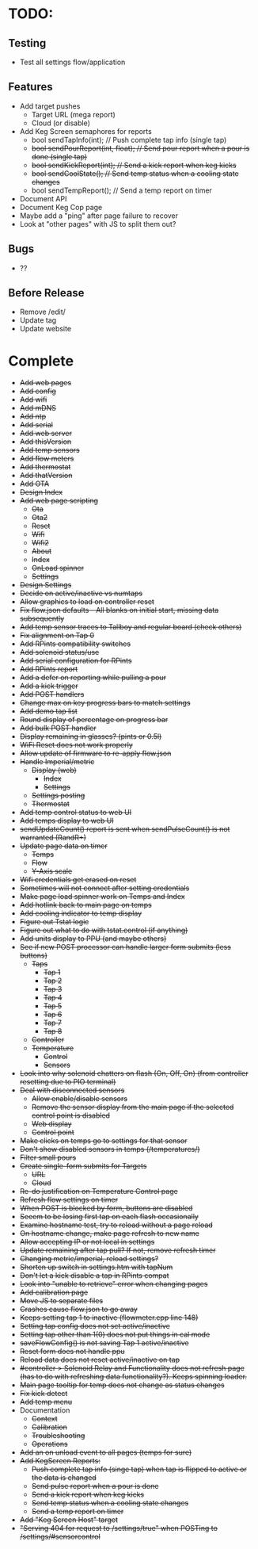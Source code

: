 # TODO:

## Testing

- Test all settings flow/application

## Features

- Add target pushes
    - Target URL (mega report)
    - Cloud (or disable)
- Add Keg Screen semaphores for reports
    - bool sendTapInfo(int);              // Push complete tap info (single tap)
    - ~~bool sendPourReport(int, float);    // Send pour report when a pour is done (single tap)~~
    - ~~bool sendKickReport(int);           // Send a kick report when keg kicks~~
    - ~~bool sendCoolState();               // Send temp status when a cooling state changes~~
    - bool sendTempReport();              // Send a temp report on timer
- Document API
- Document Keg Cop page
- Maybe add a "ping" after page failure to recover
- Look at "other pages" with JS to split them out?

## Bugs

- ??

## Before Release

- Remove /edit/
- Update tag
- Update website

# Complete

- ~~Add web pages~~
- ~~Add config~~
- ~~Add wifi~~
- ~~Add mDNS~~
- ~~Add ntp~~
- ~~Add serial~~
- ~~Add web server~~
- ~~Add thisVersion~~
- ~~Add temp sensors~~
- ~~Add flow meters~~
- ~~Add thermostat~~
- ~~Add thatVersion~~
- ~~Add OTA~~
- ~~Design Index~~
- ~~Add web page scripting~~
    - ~~Ota~~
    - ~~Ota2~~
    - ~~Reset~~
    - ~~Wifi~~
    - ~~Wifi2~~
    - ~~About~~
    - ~~Index~~
    - ~~OnLoad spinner~~
    - ~~Settings~~
- ~~Design Settings~~
- ~~Decide on active/inactive vs numtaps~~
- ~~Allow graphics to load on controller reset~~
- ~~Fix flow.json defaults - All blanks on initial start, missing data subsequently~~
- ~~Add temp sensor traces to Tallboy and regular board (check others)~~
- ~~Fix alignment on Tap 0~~
- ~~Add RPints compatibility switches~~
- ~~Add solenoid status/use~~
- ~~Add serial configuration for RPints~~
- ~~Add RPints report~~
- ~~Add a defer on reporting while pulling a pour~~
- ~~Add a kick trigger~~
- ~~Add POST handlers~~
- ~~Change max on key progress bars to match settings~~
- ~~Add demo tap list~~
- ~~Round display of percentage on progress bar~~
- ~~Add bulk POST handler~~
- ~~Display remaining in glasses? (pints or 0.5l)~~
- ~~WiFi Reset does not work properly~~
- ~~Allow update of firmware to re-apply flow.json~~
- ~~Handle Imperial/metric~~
    - ~~Display (web)~~
        - ~~Index~~
        - ~~Settings~~
    - ~~Settings posting~~
    - ~~Thermostat~~
- ~~Add temp control status to web UI~~
- ~~Add temps display to web UI~~
- ~~sendUpdateCount() report is sent when sendPulseCount() is not warranted (RandR+)~~
- ~~Update page data on timer~~
    - ~~Temps~~
    - ~~Flow~~
    - ~~Y-Axis scale~~
- ~~Wifi credentials get erased on reset~~
- ~~Sometimes will not connect after setting credentials~~
- ~~Make page load spinner work on Temps and Index~~
- ~~Add hotlink back to main page on temps~~
- ~~Add cooling indicator to temp display~~
- ~~Figure out Tstat logic~~
- ~~Figure out what to do with tstat.control (if anything)~~
- ~~Add units display to PPU (and maybe others)~~
- ~~See if new POST processor can handle larger form submits (less buttons)~~
    - ~~Taps~~
        - ~~Tap 1~~
        - ~~Tap 2~~
        - ~~Tap 3~~
        - ~~Tap 4~~
        - ~~Tap 5~~
        - ~~Tap 6~~
        - ~~Tap 7~~
        - ~~Tap 8~~
    - ~~Controller~~
    - ~~Temperature~~
        - ~~Control~~
        - ~~Sensors~~
- ~~Look into why solenoid chatters on flash (On, Off, On) (from controller resetting due to PIO terminal)~~
- ~~Deal with disconnected sensors~~
  - ~~Allow enable/disable sensors~~
  - ~~Remove the sensor display from the main page if the selected control point is disabled~~
  - ~~Web display~~
  - ~~Control point~~
- ~~Make clicks on temps go to settings for that sensor~~
- ~~Don't show disabled sensors in temps (/temperatures/)~~
- ~~Filter small pours~~
- ~~Create single-form submits for Targets~~
  - ~~URL~~
  - ~~Cloud~~
- ~~Re-do justification on Temperature Control page~~
- ~~Refresh flow settings on timer~~
- ~~When POST is blocked by form, buttons are disabled~~
- ~~Seeem to be losing first tap on each flash occasionally~~
- ~~Examine hostname test, try to reload without a page reload~~
- ~~On hostname change, make page refresh to new name~~
- ~~Allow accepting IP or not local in settings~~
- ~~Update remaining after tap pull?  If not, remove refresh timer~~
- ~~Changing metric/imperial, reload settings?~~
- ~~Shorten up switch in settings.htm with tapNum~~
- ~~Don't let a kick disable a tap in RPints compat~~
- ~~Look into "unable to retrieve" error when changing pages~~
- ~~Add calibration page~~
- ~~Move JS to separate files~~
- ~~Crashes cause flow.json to go away~~
- ~~Keeps setting tap 1 to inactive (flowmeter.cpp line 148)~~
- ~~Setting tap config does not set active/inactive~~
- ~~Setting tap other than 1(0) does not put things in cal mode~~
- ~~saveFlowConfig() is not saving Tap 1 active/inactive~~
- ~~Reset form does not handle ppu~~
- ~~Reload data does not reset active/inactive on tap~~
- ~~#controller > Solenoid Relay and Functionality does not refresh page (has to do with refreshing data functionality?).  Keeps spinning loader.~~
- ~~Main page tooltip for temp does not change as status changes~~
- ~~Fix kick detect~~
- ~~Add temp menu~~
- Documentation
    - ~~Context~~
    - ~~Calibration~~
    - ~~Troubleshooting~~
    - ~~Operations~~
- ~~Add an on unload event to all pages (temps for sure)~~
- ~~Add KegScreen Reports:~~
    - ~~Push complete tap info (singe tap) when tap is flipped to active or the data is changed~~
    - ~~Send pulse report when a pour is done~~
    - ~~Send a kick report when keg kicks~~
    - ~~Send temp status when a cooling state changes~~
    - ~~Send a temp report on timer~~
- ~~Add "Keg Screen Host" target~~
- ~~"Serving 404 for request to /settings/true" when POSTing to /settings/#sensorcontrol~~

